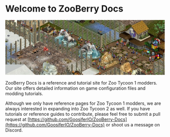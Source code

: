 # Welcome to ZooBerry Docs

![title](./assets/titlecard_.jpg)

ZooBerry Docs is a reference and tutorial site for Zoo Tycoon 1 modders. Our site offers detailed information on game configuration files and modding tutorials.

Although we only have reference pages for Zoo Tycoon 1 modders, we are always interested in expanding into Zoo Tycoon 2 as well. If you have tutorials or reference guides to contribute, please feel free to submit a pull request at [https://github.com/GoosiferIO/ZooBerry-Docs](https://github.com/GoosiferIO/ZooBerry-Docs) or shoot us a message on Discord.